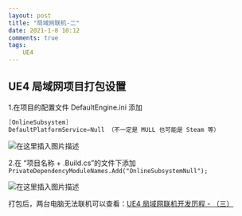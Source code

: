 ```yaml
---
layout: post
title: "局域网联机-二"
date: 2021-1-8 10:12
comments: true
tags: 
	UE4
---
```

## UE4 局域网项目打包设置

1.在项目的配置文件 DefaultEngine.ini 添加 

```csharp
[OnlineSubsystem] 
DefaultPlatformService=Null （不一定是 MULL 也可能是 Steam 等）
```
<!-- more -->

![在这里插入图片描述](https://img-blog.csdnimg.cn/20201020142909548.png?x-oss-process=image/watermark,type_ZmFuZ3poZW5naGVpdGk,shadow_10,text_aHR0cHM6Ly9ibG9nLmNzZG4ubmV0L3FxXzQyNjczOTIx,size_16,color_FFFFFF,t_70#pic_center)

2.在 “项目名称 + .Build.cs”的文件下添加
`PrivateDependencyModuleNames.Add("OnlineSubsystemNull");`

![在这里插入图片描述](https://img-blog.csdnimg.cn/20201020143220710.png?x-oss-process=image/watermark,type_ZmFuZ3poZW5naGVpdGk,shadow_10,text_aHR0cHM6Ly9ibG9nLmNzZG4ubmV0L3FxXzQyNjczOTIx,size_16,color_FFFFFF,t_70#pic_center)

打包后，两台电脑无法联机可以查看：[UE4 局域网联机开发历程 - （三）](https://blog.csdn.net/qq_42673921/article/details/109181852)
